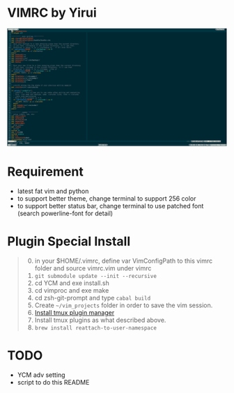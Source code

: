VIMRC by Yirui
====================
![](screenshot.png)
# Requirement
+ latest fat vim and python
+ to support better theme, change terminal to support 256 color
+ to support better status bar, change terminal to use patched font (search powerline-font for detail)

# Plugin Special Install
> 0. in your $HOME/.vimrc, define var VimConfigPath to this vimrc folder and source vimrc.vim under vimrc
> 1. `git submodule update --init --recursive`
> 2. cd YCM and exe install.sh
> 3. cd vimproc and exe make
> 4. cd zsh-git-prompt and type `cabal build`
> 5. Create `~/vim_projects` folder in order to save the vim session.
> 6. [Install tmux plugin manager](https://github.com/tmux-plugins/tmux-resurrect#installation-with-tmux-plugin-manager-recommended)
> 7. Install tmux plugins as what described above.
> 8. `brew install reattach-to-user-namespace`

# TODO
+ YCM adv setting
+ script to do this README

